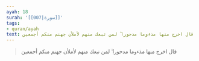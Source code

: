 ```yaml
---
ayah: 18
surah: '[[007|سورة]]'
tags:
- quran/ayah
text: قال اخرج منها مذءوما مدحورا ۖ لمن تبعك منهم لأملأن جهنم منكم أجمعين
---
```

> قال اخرج منها مذءوما مدحورا ۖ لمن تبعك منهم لأملأن جهنم منكم أجمعين
